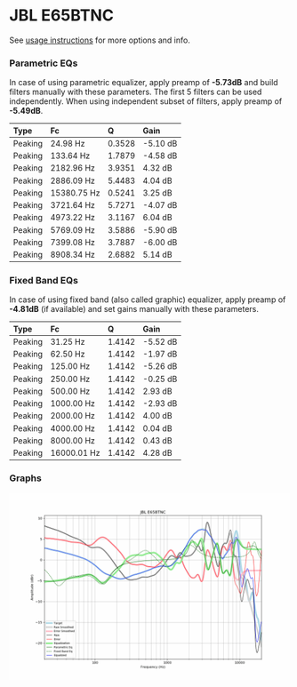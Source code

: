 # JBL E65BTNC
See [usage instructions](https://github.com/jaakkopasanen/AutoEq#usage) for more options and info.

### Parametric EQs
In case of using parametric equalizer, apply preamp of **-5.73dB** and build filters manually
with these parameters. The first 5 filters can be used independently.
When using independent subset of filters, apply preamp of **-5.49dB**.

| Type    | Fc          |      Q | Gain     |
|:--------|:------------|:-------|:---------|
| Peaking | 24.98 Hz    | 0.3528 | -5.10 dB |
| Peaking | 133.64 Hz   | 1.7879 | -4.58 dB |
| Peaking | 2182.96 Hz  | 3.9351 | 4.32 dB  |
| Peaking | 2886.09 Hz  | 5.4483 | 4.04 dB  |
| Peaking | 15380.75 Hz | 0.5241 | 3.25 dB  |
| Peaking | 3721.64 Hz  | 5.7271 | -4.07 dB |
| Peaking | 4973.22 Hz  | 3.1167 | 6.04 dB  |
| Peaking | 5769.09 Hz  | 3.5886 | -5.90 dB |
| Peaking | 7399.08 Hz  | 3.7887 | -6.00 dB |
| Peaking | 8908.34 Hz  | 2.6882 | 5.14 dB  |

### Fixed Band EQs
In case of using fixed band (also called graphic) equalizer, apply preamp of **-4.81dB**
(if available) and set gains manually with these parameters.

| Type    | Fc          |      Q | Gain     |
|:--------|:------------|:-------|:---------|
| Peaking | 31.25 Hz    | 1.4142 | -5.52 dB |
| Peaking | 62.50 Hz    | 1.4142 | -1.97 dB |
| Peaking | 125.00 Hz   | 1.4142 | -5.26 dB |
| Peaking | 250.00 Hz   | 1.4142 | -0.25 dB |
| Peaking | 500.00 Hz   | 1.4142 | 2.93 dB  |
| Peaking | 1000.00 Hz  | 1.4142 | -2.93 dB |
| Peaking | 2000.00 Hz  | 1.4142 | 4.00 dB  |
| Peaking | 4000.00 Hz  | 1.4142 | 0.04 dB  |
| Peaking | 8000.00 Hz  | 1.4142 | 0.43 dB  |
| Peaking | 16000.01 Hz | 1.4142 | 4.28 dB  |

### Graphs
![](./JBL%20E65BTNC.png)